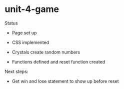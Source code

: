 # unit-4-game

Status

  - Page set up

  - CSS implemented

  - Crystals create random numbers

  - Functions defined and reset function created
  
Next steps:

- Get win and lose statement to show up before reset

